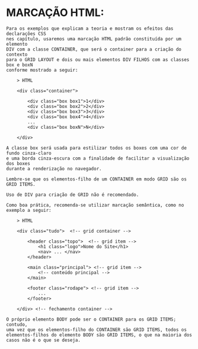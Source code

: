# MARCAÇÃO HTML:

    Para os exemplos que explicam a teoria e mostram os efeitos das declarações CSS
    nes capítulo, usaremos uma marcação HTML padrão constituída por um elemento
    DIV com a classe CONTAINER, que será o container para a criação do contexto
    para o GRID LAYOUT e dois ou mais elementos DIV FILHOS com as classes box e boxN
    conforme mostrado a seguir:

        > HTML

        <div class="container">

            <div class="box box1">1</div>
            <div class="box box2">2</div>
            <div class="box box3">3</div>
            <div class="box box4">4</div>
            ...
            <div class="box boxN">N</div>

        </div>

    A classe box será usada para estilizar todos os boxes com uma cor de fundo cinza-claro
    e uma borda cinza-escura com a finalidade de facilitar a visualização dos boxes
    durante a renderização no navegador.

    Lembre-se que os elementos-filho de um CONTAINER em modo GRID são os GRID ITEMS.

    Uso de DIV para criação de GRID não é recomendado.

    Como boa prática, recomenda-se utilizar marcação semântica, como no exemplo a seguir:

        > HTML

        <div class="tudo">  <!-- grid container -->

            <header class="topo">  <!-- grid item -->
                <h1 class="logo">Nome do Site</h1>
                <nav> ... </nav>
            </header>

            <main class="principal"> <!-- grid item -->
                <!-- conteúdo principal -->
            </main>

            <footer class="rodape"> <!-- grid item -->
                ...
            </footer>

        </div> <!-- fechamento container -->

    O próprio elemento BODY pode ser o CONTAINER para os GRID ITEMS; contudo,
    uma vez que os elementos-filho do CONTAINER são GRID ITEMS, todos os
    elementos-filhos do elemento BODY são GRID ITEMS, o que na maioria dos
    casos não é o que se deseja.